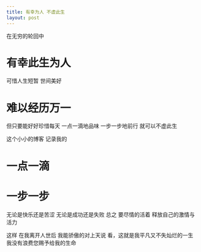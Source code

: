 ```yaml
---
title: 有幸为人 不虚此生
layout: post
---
```


在无穷的轮回中 
# 有幸此生为人
可惜人生短暂
世间美好
# 难以经历万一
但只要能好好珍惜每天
一点一滴地品味
一步一步地前行
就可以不虚此生

这个小小的博客
记录我的
# 一点一滴
# 一步一步

无论是快乐还是苦涩
无论是成功还是失败
总之
要尽情的活着
释放自己的激情与活力

这样
在我离开人世后
我能骄傲的对上天说
看，这就是我平凡又不失灿烂的一生
我没有浪费您赐予给我的生命
